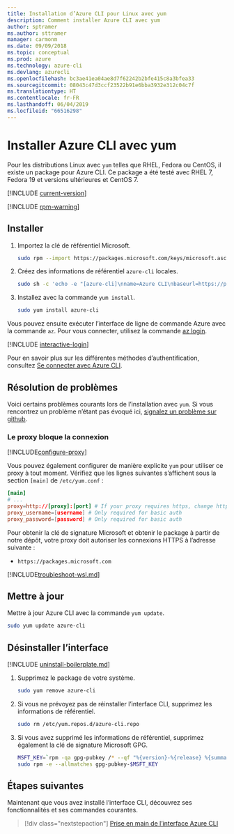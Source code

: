 ```yaml
---
title: Installation d’Azure CLI pour Linux avec yum
description: Comment installer Azure CLI avec yum
author: sptramer
ms.author: sttramer
manager: carmonm
ms.date: 09/09/2018
ms.topic: conceptual
ms.prod: azure
ms.technology: azure-cli
ms.devlang: azurecli
ms.openlocfilehash: bc3ae41ea04ae8d7f62242b2bfe415c8a3bfea33
ms.sourcegitcommit: 08043c47d3ccf23522b91e6bba3932e312c04c7f
ms.translationtype: HT
ms.contentlocale: fr-FR
ms.lasthandoff: 06/04/2019
ms.locfileid: "66516298"
---
```

# <a name="install-azure-cli-with-yum"></a>Installer Azure CLI avec yum

Pour les distributions Linux avec `yum` telles que RHEL, Fedora ou CentOS, il existe un package pour Azure CLI. Ce package a été testé avec RHEL 7, Fedora 19 et versions ultérieures et CentOS 7.

[!INCLUDE [current-version](includes/current-version.md)]

[!INCLUDE [rpm-warning](includes/rpm-warning.md)]

## <a name="install"></a>Installer

1. Importez la clé de référentiel Microsoft.

   ```bash
   sudo rpm --import https://packages.microsoft.com/keys/microsoft.asc
   ```

2. Créez des informations de référentiel `azure-cli` locales.

   ```bash
   sudo sh -c 'echo -e "[azure-cli]\nname=Azure CLI\nbaseurl=https://packages.microsoft.com/yumrepos/azure-cli\nenabled=1\ngpgcheck=1\ngpgkey=https://packages.microsoft.com/keys/microsoft.asc" > /etc/yum.repos.d/azure-cli.repo'
   ```

3. Installez avec la commande `yum install`.

   ```bash
   sudo yum install azure-cli
   ```

Vous pouvez ensuite exécuter l’interface de ligne de commande Azure avec la commande `az`. Pour vous connecter, utilisez la commande [az login](/cli/azure/reference-index#az-login).

[!INCLUDE [interactive-login](includes/interactive-login.md)]

Pour en savoir plus sur les différentes méthodes d’authentification, consultez [Se connecter avec Azure CLI](authenticate-azure-cli.md).

## <a name="troubleshooting"></a>Résolution de problèmes

Voici certains problèmes courants lors de l’installation avec `yum`. Si vous rencontrez un problème n’étant pas évoqué ici, [signalez un problème sur github](https://github.com/Azure/azure-cli/issues).

### <a name="proxy-blocks-connection"></a>Le proxy bloque la connexion

[!INCLUDE[configure-proxy](includes/configure-proxy.md)]

Vous pouvez également configurer de manière explicite `yum` pour utiliser ce proxy à tout moment. Vérifiez que les lignes suivantes s’affichent sous la section `[main]` de `/etc/yum.conf` :

```yum.conf
[main]
# ...
proxy=http://[proxy]:[port] # If your proxy requires https, change http->https
proxy_username=[username] # Only required for basic auth
proxy_password=[password] # Only required for basic auth
```

Pour obtenir la clé de signature Microsoft et obtenir le package à partir de notre dépôt, votre proxy doit autoriser les connexions HTTPS à l’adresse suivante :

* `https://packages.microsoft.com`

[!INCLUDE[troubleshoot-wsl.md](includes/troubleshoot-wsl.md)]

## <a name="update"></a>Mettre à jour

Mettre à jour Azure CLI avec la commande `yum update`.

```bash
sudo yum update azure-cli
```

## <a name="uninstall"></a>Désinstaller l’interface

[!INCLUDE [uninstall-boilerplate.md](includes/uninstall-boilerplate.md)]

1. Supprimez le package de votre système.

   ```bash
   sudo yum remove azure-cli
   ```

2. Si vous ne prévoyez pas de réinstaller l’interface CLI, supprimez les informations de référentiel.

   ```bash
   sudo rm /etc/yum.repos.d/azure-cli.repo
   ```

3. Si vous avez supprimé les informations de référentiel, supprimez également la clé de signature Microsoft GPG.

   ```bash
   MSFT_KEY=`rpm -qa gpg-pubkey /* --qf "%{version}-%{release} %{summary}\n" | grep Microsoft | awk '{print $1}'`
   sudo rpm -e --allmatches gpg-pubkey-$MSFT_KEY
   ```

## <a name="next-steps"></a>Étapes suivantes

Maintenant que vous avez installé l’interface CLI, découvrez ses fonctionnalités et ses commandes courantes.

> [!div class="nextstepaction"]
> [Prise en main de l’interface Azure CLI](get-started-with-azure-cli.md)
